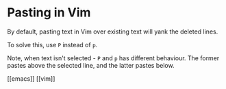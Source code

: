 # Pasting in Vim

By default, pasting text in Vim over existing text will yank the deleted lines.

To solve this, use `P` instead of `p`.

Note, when text isn't selected - `P` and `p` has different behaviour. The former pastes above the selected line, and the latter pastes below.

[[emacs]]
[[vim]]
